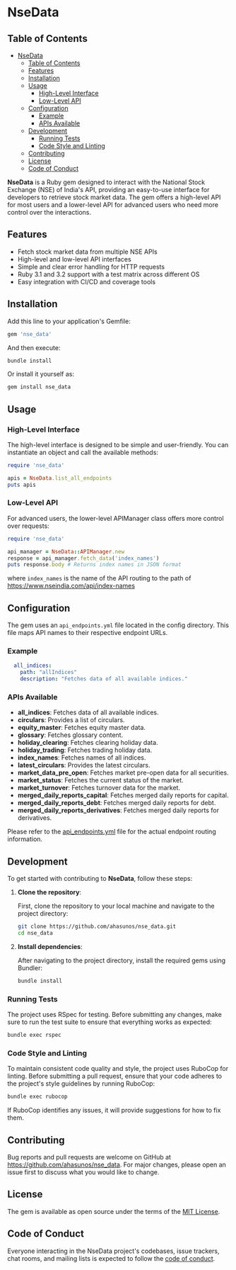 # NseData
## Table of Contents
- [NseData](#nsedata)
  - [Table of Contents](#table-of-contents)
  - [Features](#features)
  - [Installation](#installation)
  - [Usage](#usage)
    - [High-Level Interface](#high-level-interface)
    - [Low-Level API](#low-level-api)
  - [Configuration](#configuration)
    - [Example](#example)
    - [APIs Available](#apis-available)
  - [Development](#development)
    - [Running Tests](#running-tests)
    - [Code Style and Linting](#code-style-and-linting)
  - [Contributing](#contributing)
  - [License](#license)
  - [Code of Conduct](#code-of-conduct)

**NseData** is a Ruby gem designed to interact with the National Stock Exchange (NSE) of India's API, providing an easy-to-use interface for developers to retrieve stock market data. The gem offers a high-level API for most users and a lower-level API for advanced users who need more control over the interactions.

## Features
- Fetch stock market data from multiple NSE APIs
- High-level and low-level API interfaces
- Simple and clear error handling for HTTP requests
- Ruby 3.1 and 3.2 support with a test matrix across different OS
- Easy integration with CI/CD and coverage tools

## Installation

Add this line to your application's Gemfile:

```ruby
gem 'nse_data'
```

And then execute:

```bash
bundle install
```

Or install it yourself as:

```bash
gem install nse_data
```

## Usage

### High-Level Interface
The high-level interface is designed to be simple and user-friendly. You can instantiate an object and call the available methods:

```ruby
require 'nse_data'

apis = NseData.list_all_endpoints
puts apis
```

### Low-Level API
For advanced users, the lower-level APIManager class offers more control over requests:

```ruby
require 'nse_data'

api_manager = NseData::APIManager.new
response = api_manager.fetch_data('index_names')
puts response.body # Returns index names in JSON format
```

where `index_names` is the name of the API routing to the path of https://www.nseindia.com/api/index-names

## Configuration
The gem uses an `api_endpoints.yml` file located in the config directory. This file maps API names to their respective endpoint URLs.

### Example
```yaml
  all_indices:
    path: "allIndices"
    description: "Fetches data of all available indices."
```

### APIs Available
  - **all_indices**: Fetches data of all available indices.
  - **circulars**: Provides a list of circulars.
  - **equity_master**: Fetches equity master data.
  - **glossary**: Fetches glossary content.
  - **holiday_clearing**: Fetches clearing holiday data.
  - **holiday_trading**: Fetches trading holiday data.
  - **index_names**: Fetches names of all indices.
  - **latest_circulars**: Provides the latest circulars.
  - **market_data_pre_open**: Fetches market pre-open data for all securities.
  - **market_status**: Fetches the current status of the market.
  - **market_turnover**: Fetches turnover data for the market.
  - **merged_daily_reports_capital**: Fetches merged daily reports for capital.
  - **merged_daily_reports_debt**: Fetches merged daily reports for debt.
  - **merged_daily_reports_derivatives**: Fetches merged daily reports for derivatives.

Please refer to the [api_endpoints.yml](lib/nse_data/config/api_endpoints.yml) file for the actual endpoint routing information.

## Development

To get started with contributing to **NseData**, follow these steps:

1. **Clone the repository**:

   First, clone the repository to your local machine and navigate to the project directory:

   ```bash
   git clone https://github.com/ahasunos/nse_data.git
   cd nse_data

2. **Install dependencies**:

   After navigating to the project directory, install the required gems using Bundler:

   ```bash
   bundle install
   ```

### Running Tests
The project uses RSpec for testing. Before submitting any changes, make sure to run the test suite to ensure that everything works as expected:

```bash
bundle exec rspec
```

### Code Style and Linting
To maintain consistent code quality and style, the project uses RuboCop for linting. Before submitting a pull request, ensure that your code adheres to the project's style guidelines by running RuboCop:

```bash
bundle exec rubocop
```

If RuboCop identifies any issues, it will provide suggestions for how to fix them.

## Contributing

Bug reports and pull requests are welcome on GitHub at https://github.com/ahasunos/nse_data. For major changes, please open an issue first to discuss what you would like to change.

## License

The gem is available as open source under the terms of the [MIT License](https://opensource.org/licenses/MIT).

## Code of Conduct

Everyone interacting in the NseData project's codebases, issue trackers, chat rooms, and mailing lists is expected to follow the [code of conduct](https://github.com/[USERNAME]/nse_data/blob/master/CODE_OF_CONDUCT.md).

